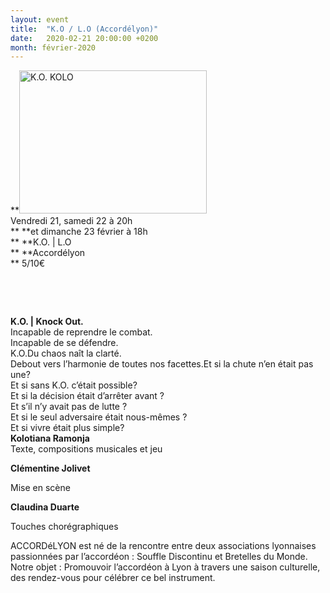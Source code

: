 ```yaml
---
layout: event
title:  "K.O / L.O (Accordélyon)"
date:   2020-02-21 20:00:00 +0200
month: février-2020
---
```

**<img class="alignleft size-medium wp-image-7753" src="http://localhost/wpagendarts/wp-content/uploads/2020/01/k.o.-kolo-.jpg?w=300" alt="K.O. KOLO" width="300" height="229" srcset="http://localhost/wpagendarts/wp-content/uploads/2020/01/k.o.-kolo-.jpg 550w, http://localhost/wpagendarts/wp-content/uploads/2020/01/k.o.-kolo--300x229.jpg 300w" sizes="(max-width: 300px) 100vw, 300px" />  
Vendredi 21, samedi 22 à 20h  
** **et dimanche 23 février à 18h  
** **K.O. | L.O  
** **Accordélyon  
** 5/10€

&nbsp;

&nbsp;

<div>
  <strong>K.O. | Knock Out.</strong><br /> Incapable de reprendre le combat.<br /> Incapable de se défendre.<br /> K.O.Du chaos naît la clarté.<br /> Debout vers l’harmonie de toutes nos facettes.Et si la chute n’en était pas une?<br /> Et si sans K.O. c’était possible?<br /> Et si la décision était d’arrêter avant ?<br /> Et s’il n’y avait pas de lutte ?<br /> Et si le seul adversaire était nous-mêmes ?<br /> Et si vivre était plus simple?
</div>

<div>
  <strong>Kolotiana Ramonja</strong><br /> Texte, compositions musicales et jeu
</div>

**Clémentine Jolivet**

<div>
  Mise en scène
</div>

**Claudina Duarte**

<div>
  Touches chorégraphiques
</div>

ACCORDéLYON est né de la rencontre entre deux associations lyonnaises passionnées par l’accordéon : Souffle Discontinu et Bretelles du Monde. Notre objet : Promouvoir l’accordéon à Lyon à travers une saison culturelle, des rendez-vous pour célébrer ce bel instrument.